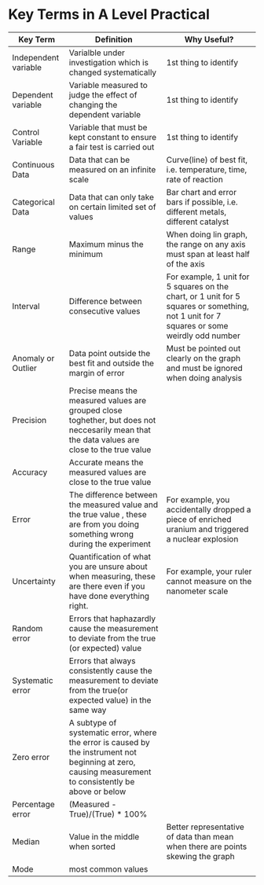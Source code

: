 # Key Terms in A Level Practical

| Key Term | Definition | Why Useful? |
| --- | --- | --- |
| Independent variable   | Varialble under investigation which is changed systematically  | 1st thing to identify |
| Dependent variable     | Variable measured to judge the effect of changing the dependent variable | 1st thing to identify |
| Control Variable       | Variable that must be kept constant to ensure a fair test is carried out | 1st thing to identify |
| Continuous Data        | Data that can be measured on an infinite scale | Curve(line) of best fit, i.e. temperature, time, rate of reaction |
| Categorical Data       | Data that can only take on certain limited set of values | Bar chart and error bars if possible, i.e. different metals, different catalyst |
| Range                  | Maximum minus the minimum  | When doing lin graph, the range on any axis must span at least half of the axis |
| Interval               | Difference between consecutive values | For example, 1 unit for 5 squares on the chart, or 1 unit for 5 squares or something, not 1 unit for 7 squares or some weirdly odd number |
| Anomaly or Outlier     | Data point outside the best fit and outside the margin of error  | Must be pointed out clearly on the graph and must be ignored when doing analysis |
| Precision              | Precise means the measured values are grouped close toghether, but does not neccesarily mean that the data values are close to the true value  |  |
| Accuracy               | Accurate means the measured values are close to the true value  |  |
| Error                  | The difference between the measured value and the true value , these are from you doing something wrong during the experiment | For example, you accidentally dropped a piece of enriched uranium and triggered a nuclear explosion |
| Uncertainty            | Quantification of what you are unsure about when measuring, these are there even if you have done everything right.  | For example, your ruler cannot measure on the nanometer scale |
| Random error           | Errors that haphazardly cause the measurement to deviate from the true (or expected) value |  |
| Systematic error       | Errors that always consistently cause the measurement to deviate from the true(or expected value) in the same way  |  |
| Zero error             |  A subtype of systematic error, where the error is caused by the instrument not beginning at zero, causing measurement to consistently be above or below |  |
| Percentage error       |  (Measured - True)/(True) * 100% |  |
| Median                 | Value in the middle when sorted | Better representative of data than mean when there are points skewing the graph |
|Mode | most common values|  |

